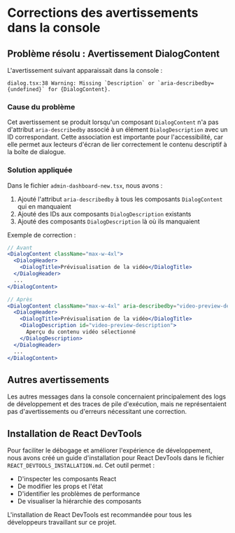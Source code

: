 # Corrections des avertissements dans la console

## Problème résolu : Avertissement DialogContent

L'avertissement suivant apparaissait dans la console :
```
dialog.tsx:38 Warning: Missing `Description` or `aria-describedby={undefined}` for {DialogContent}.
```

### Cause du problème

Cet avertissement se produit lorsqu'un composant `DialogContent` n'a pas d'attribut `aria-describedby` associé à un élément `DialogDescription` avec un ID correspondant. Cette association est importante pour l'accessibilité, car elle permet aux lecteurs d'écran de lier correctement le contenu descriptif à la boîte de dialogue.

### Solution appliquée

Dans le fichier `admin-dashboard-new.tsx`, nous avons :

1. Ajouté l'attribut `aria-describedby` à tous les composants `DialogContent` qui en manquaient
2. Ajouté des IDs aux composants `DialogDescription` existants
3. Ajouté des composants `DialogDescription` là où ils manquaient

Exemple de correction :
```jsx
// Avant
<DialogContent className="max-w-4xl">
  <DialogHeader>
    <DialogTitle>Prévisualisation de la vidéo</DialogTitle>
  </DialogHeader>
  ...
</DialogContent>

// Après
<DialogContent className="max-w-4xl" aria-describedby="video-preview-description">
  <DialogHeader>
    <DialogTitle>Prévisualisation de la vidéo</DialogTitle>
    <DialogDescription id="video-preview-description">
      Aperçu du contenu vidéo sélectionné
    </DialogDescription>
  </DialogHeader>
  ...
</DialogContent>
```

## Autres avertissements

Les autres messages dans la console concernaient principalement des logs de développement et des traces de pile d'exécution, mais ne représentaient pas d'avertissements ou d'erreurs nécessitant une correction.

## Installation de React DevTools

Pour faciliter le débogage et améliorer l'expérience de développement, nous avons créé un guide d'installation pour React DevTools dans le fichier `REACT_DEVTOOLS_INSTALLATION.md`. Cet outil permet :

- D'inspecter les composants React
- De modifier les props et l'état
- D'identifier les problèmes de performance
- De visualiser la hiérarchie des composants

L'installation de React DevTools est recommandée pour tous les développeurs travaillant sur ce projet.